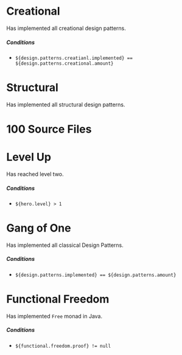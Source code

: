Creational
========== 

Has implemented all creational design patterns.

##### Conditions

* `${design.patterns.creatianl.implemented} == ${design.patterns.creational.amount}`

Structural
==========

Has implemented all structural design patterns.

100 Source Files
================

Level Up
========

Has reached level two.
    
##### Conditions

* `${hero.level} > 1` 


Gang of One
===========

Has implemented all classical Design Patterns.

##### Conditions

* `${design.patterns.implemented} == ${design.patterns.amount}`
 

Functional Freedom
==================

Has implemented `Free` monad in Java.

##### Conditions

* `${functional.freedom.proof} != null`
